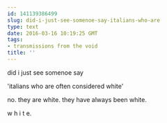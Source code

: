 ```yaml
---
id: 141139386499
slug: did-i-just-see-somenoe-say-italians-who-are
type: text
date: 2016-03-16 10:19:25 GMT
tags:
- transmissions from the void
title: ''
---
```


did i just see somenoe say

'italians who are often considered white'

no. they are white. they have always been white. 

w h i t e.